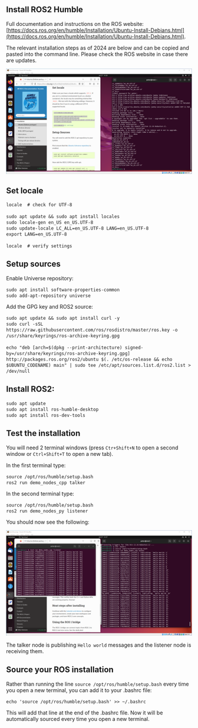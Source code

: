 ## Install ROS2 Humble

Full documentation and instructions on the ROS website: [https://docs.ros.org/en/humble/Installation/Ubuntu-Install-Debians.html](https://docs.ros.org/en/humble/Installation/Ubuntu-Install-Debians.html).

The relevant installation steps as of 2024 are below and can be copied and pasted into the command line. Please check the ROS website in case there are updates.

![Install ROS2 step 1](resources/ros_install0.png)

## Set locale

    locale  # check for UTF-8

    sudo apt update && sudo apt install locales
    sudo locale-gen en_US en_US.UTF-8
    sudo update-locale LC_ALL=en_US.UTF-8 LANG=en_US.UTF-8
    export LANG=en_US.UTF-8
    
    locale  # verify settings

## Setup sources

Enable Universe repository:

    sudo apt install software-properties-common
    sudo add-apt-repository universe

Add the GPG key and ROS2 source:

    sudo apt update && sudo apt install curl -y
    sudo curl -sSL https://raw.githubusercontent.com/ros/rosdistro/master/ros.key -o /usr/share/keyrings/ros-archive-keyring.gpg

    echo "deb [arch=$(dpkg --print-architecture) signed-by=/usr/share/keyrings/ros-archive-keyring.gpg] http://packages.ros.org/ros2/ubuntu $(. /etc/os-release && echo $UBUNTU_CODENAME) main" | sudo tee /etc/apt/sources.list.d/ros2.list > /dev/null

## Install ROS2:

    sudo apt update
    sudo apt install ros-humble-desktop
    sudo apt install ros-dev-tools

## Test the installation

You will need 2 terminal windows (press `Ctr+Shift+N` to open a second window or `Ctrl+Shift+T` to open a new tab).

In the first terminal type:

    source /opt/ros/humble/setup.bash
    ros2 run demo_nodes_cpp talker

In the second terminal type:

    source /opt/ros/humble/setup.bash
    ros2 run demo_nodes_py listener

You should now see the following:

![Install ROS2 step 2](resources/ros_install1.png)

The talker node is publishing `Hello world` messages and the listener node is receiving them.

## Source your ROS installation

Rather than running the line `source /opt/ros/humble/setup.bash` every time you open a new terminal, you can add it to your .bashrc file:

    echo 'source /opt/ros/humble/setup.bash' >> ~/.bashrc

This will add that line at the end of the .bashrc file. Now it will be automatically sourced every time you open a new terminal.